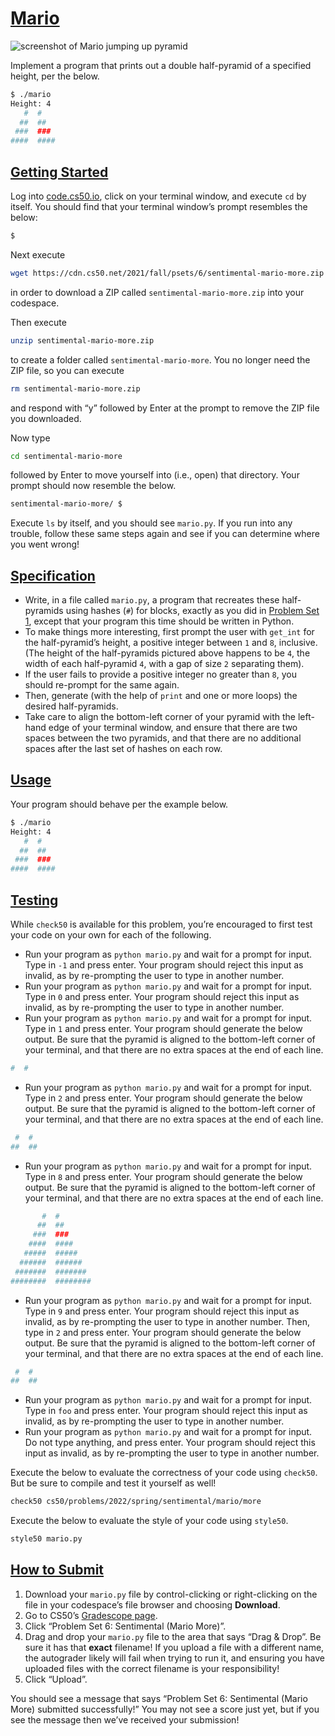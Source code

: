 # [Mario](https://cs50.harvard.edu/college/2022/spring/psets/6/mario/more/#mario)

![screenshot of Mario jumping up pyramid](https://cs50.harvard.edu/college/2022/spring/psets/6/mario/more/pyramids.png)

Implement a program that prints out a double half-pyramid of a specified height, per the below.

```bash
$ ./mario
Height: 4
   #  #
  ##  ##
 ###  ###
####  ####
```

## [Getting Started](https://cs50.harvard.edu/college/2022/spring/psets/6/mario/more/#getting-started)

Log into [code.cs50.io](https://code.cs50.io/), click on your terminal window, and execute `cd` by itself. You should find that your terminal window’s prompt resembles the below:

```bash
$
```

Next execute

```bash
wget https://cdn.cs50.net/2021/fall/psets/6/sentimental-mario-more.zip
```

in order to download a ZIP called `sentimental-mario-more.zip` into your codespace.

Then execute

```bash
unzip sentimental-mario-more.zip
```

to create a folder called `sentimental-mario-more`. You no longer need the ZIP file, so you can execute

```bash
rm sentimental-mario-more.zip
```

and respond with “y” followed by Enter at the prompt to remove the ZIP file you downloaded.

Now type

```bash
cd sentimental-mario-more
```

followed by Enter to move yourself into (i.e., open) that directory. Your prompt should now resemble the below.

```bash
sentimental-mario-more/ $
```

Execute `ls` by itself, and you should see `mario.py`. If you run into any trouble, follow these same steps again and see if you can determine where you went wrong!

## [Specification](https://cs50.harvard.edu/college/2022/spring/psets/6/mario/more/#specification)

- Write, in a file called `mario.py`, a program that recreates these half-pyramids using hashes (`#`) for blocks, exactly as you did in [Problem Set 1](https://cs50.harvard.edu/college/2022/spring/psets/1/), except that your program this time should be written in Python.
- To make things more interesting, first prompt the user with `get_int` for the half-pyramid’s height, a positive integer between `1` and `8`, inclusive. (The height of the half-pyramids pictured above happens to be `4`, the width of each half-pyramid `4`, with a gap of size `2` separating them).
- If the user fails to provide a positive integer no greater than `8`, you should re-prompt for the same again.
- Then, generate (with the help of `print` and one or more loops) the desired half-pyramids.
- Take care to align the bottom-left corner of your pyramid with the left-hand edge of your terminal window, and ensure that there are two spaces  between the two pyramids, and that there are no additional spaces after  the last set of hashes on each row.

## [Usage](https://cs50.harvard.edu/college/2022/spring/psets/6/mario/more/#usage)

Your program should behave per the example below.

```bash
$ ./mario
Height: 4
   #  #
  ##  ##
 ###  ###
####  ####
```

## [Testing](https://cs50.harvard.edu/college/2022/spring/psets/6/mario/more/#testing)

While `check50` is available for this problem, you’re encouraged to first test your code on your own for each of the following.

- Run your program as `python mario.py` and wait for a prompt for input. Type in `-1` and press enter. Your program should reject this input as invalid, as by re-prompting the user to type in another number.
- Run your program as `python mario.py` and wait for a prompt for input. Type in `0` and press enter. Your program should reject this input as invalid, as by re-prompting the user to type in another number.
- Run your program as `python mario.py` and wait for a prompt for input. Type in `1` and press enter. Your program should generate the below output. Be sure that the pyramid is aligned to the bottom-left corner of your terminal, and that there are no extra spaces at the end of each line.

```bash
#  #
```

- Run your program as `python mario.py` and wait for a prompt for input. Type in `2` and press enter. Your program should generate the below output. Be sure that the pyramid is aligned to the bottom-left corner of your terminal, and that there are no extra spaces at the end of each line.

```bash
 #  #
##  ##
```

- Run your program as `python mario.py` and wait for a prompt for input. Type in `8` and press enter. Your program should generate the below output. Be sure that the pyramid is aligned to the bottom-left corner of your terminal, and that there are no extra spaces at the end of each line.

```bash
       #  #
      ##  ##
     ###  ###
    ####  ####
   #####  #####
  ######  ######
 #######  #######
########  ########
```

- Run your program as `python mario.py` and wait for a prompt for input. Type in `9` and press enter. Your program should reject this input as invalid, as  by re-prompting the user to type in another number. Then, type in `2` and press enter. Your program should generate the below output. Be sure that the pyramid is aligned to the bottom-left corner of your terminal, and that there are no extra spaces at the end of each line.

```bash
 #  #
##  ##
```

- Run your program as `python mario.py` and wait for a prompt for input. Type in `foo` and press enter. Your program should reject this input as invalid, as by re-prompting the user to type in another number.
- Run your program as `python mario.py` and wait for a prompt for input. Do not type anything, and press enter. Your program should reject this input as invalid, as by re-prompting  the user to type in another number.

Execute the below to evaluate the correctness of your code using `check50`. But be sure to compile and test it yourself as well!

```bash
check50 cs50/problems/2022/spring/sentimental/mario/more
```

Execute the below to evaluate the style of your code using `style50`.

```bash
style50 mario.py
```

## [How to Submit](https://cs50.harvard.edu/college/2022/spring/psets/6/mario/more/#how-to-submit)

1. Download your `mario.py` file by control-clicking or right-clicking on the file in your codespace’s file browser and choosing **Download**.
2. Go to CS50’s [Gradescope page](https://www.gradescope.com/courses/336119).
3. Click “Problem Set 6: Sentimental (Mario More)”.
4. Drag and drop your `mario.py` file to the area that says “Drag & Drop”. Be sure it has that **exact** filename! If you upload a file with a different name, the autograder  likely will fail when trying to run it, and ensuring you have uploaded  files with the correct filename is your responsibility!
5. Click “Upload”.

You should see a message that says “Problem Set 6: Sentimental (Mario More) submitted successfully!” You may not see a score just yet, but if you see the message then we’ve received your submission!